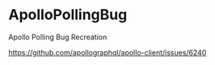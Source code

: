 # ApolloPollingBug
Apollo Polling Bug Recreation
 
https://github.com/apollographql/apollo-client/issues/6240
